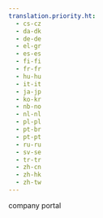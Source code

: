 ```yaml
---
translation.priority.ht: 
  - cs-cz
  - da-dk
  - de-de
  - el-gr
  - es-es
  - fi-fi
  - fr-fr
  - hu-hu
  - it-it
  - ja-jp
  - ko-kr
  - nb-no
  - nl-nl
  - pl-pl
  - pt-br
  - pt-pt
  - ru-ru
  - sv-se
  - tr-tr
  - zh-cn
  - zh-hk
  - zh-tw
---
```

company portal